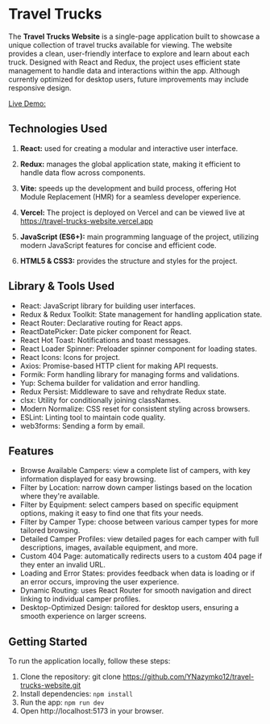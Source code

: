 # Travel Trucks

The **Travel Trucks Website** is a single-page application built to showcase a
unique collection of travel trucks available for viewing. The website provides a
clean, user-friendly interface to explore and learn about each truck. Designed
with React and Redux, the project uses efficient state management to handle data
and interactions within the app. Although currently optimized for desktop users,
future improvements may include responsive design.

[Live Demo:](https://travel-trucks-website.vercel.app)

## Technologies Used

1. **React:** used for creating a modular and interactive user interface.

2. **Redux:** manages the global application state, making it efficient to
   handle data flow across components.

3. **Vite:** speeds up the development and build process, offering Hot Module
   Replacement (HMR) for a seamless developer experience.

4. **Vercel:** The project is deployed on Vercel and can be viewed live at
   https://travel-trucks-website.vercel.app

5. **JavaScript (ES6+):** main programming language of the project, utilizing
   modern JavaScript features for concise and efficient code.

6. **HTML5 & CSS3:** provides the structure and styles for the project.

## Library & Tools Used

- React: JavaScript library for building user interfaces.
- Redux & Redux Toolkit: State management for handling application state.
- React Router: Declarative routing for React apps.
- ReactDatePicker: Date picker component for React.
- React Hot Toast: Notifications and toast messages.
- React Loader Spinner: Preloader spinner component for loading states.
- React Icons: Icons for project.
- Axios: Promise-based HTTP client for making API requests.
- Formik: Form handling library for managing forms and validations.
- Yup: Schema builder for validation and error handling.
- Redux Persist: Middleware to save and rehydrate Redux state.
- clsx: Utility for conditionally joining classNames.
- Modern Normalize: CSS reset for consistent styling across browsers.
- ESLint: Linting tool to maintain code quality.
- web3forms: Sending a form by email.

## Features

- Browse Available Campers: view a complete list of campers, with key
  information displayed for easy browsing.
- Filter by Location: narrow down camper listings based on the location where
  they're available.
- Filter by Equipment: select campers based on specific equipment options,
  making it easy to find one that fits your needs.
- Filter by Camper Type: choose between various camper types for more tailored
  browsing.
- Detailed Camper Profiles: view detailed pages for each camper with full
  descriptions, images, available equipment, and more.
- Custom 404 Page: automatically redirects users to a custom 404 page if they
  enter an invalid URL.
- Loading and Error States: provides feedback when data is loading or if an
  error occurs, improving the user experience.
- Dynamic Routing: uses React Router for smooth navigation and direct linking to
  individual camper profiles.
- Desktop-Optimized Design: tailored for desktop users, ensuring a smooth
  experience on larger screens.

## Getting Started

To run the application locally, follow these steps:

1. Clone the repository: git clone
   https://github.com/YNazymko12/travel-trucks-website.git
2. Install dependencies: `npm install`
3. Run the app: `npm run dev`
4. Open http://localhost:5173 in your browser.
